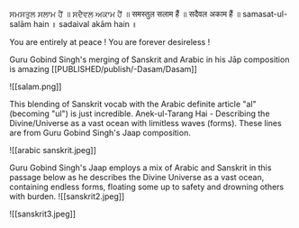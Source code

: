 ਸਮਸਤੁਲ ਸਲਾਮ ਹੈਂ ॥ ਸਦੈਵਲ ਅਕਾਮ ਹੈਂ ॥ 
समस्तुल सलाम हैं ॥ सदैवल अकाम हैं ॥ 
samasat-ul-salām hain ॥ sadaival akām hain ॥ 

You are entirely at peace ! You are forever desireless ! 

Guru Gobind Singh's merging of Sanskrit and Arabic in his Jāp composition is amazing
[[PUBLISHED/publish/-Dasam/Dasam]]

![[salam.png]]

This blending of Sanskrit vocab with the Arabic definite article "al" (becoming "ul") is just incredible. Anek-ul-Tarang Hai - Describing the Divine/Universe as a vast ocean with limitless waves (forms). These lines are from Guru Gobind Singh's Jaap composition.

![[arabic sanskrit.jpeg]]

Guru Gobind Singh's Jaap employs a mix of Arabic and Sanskrit in this passage below as he describes the Divine Universe as a vast ocean, containing endless forms, floating some up to safety and drowning others with burden.
![[sanskrit2.jpeg]]

![[sanskrit3.jpeg]]
